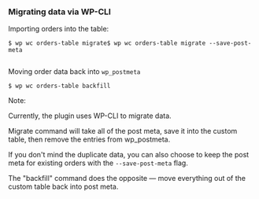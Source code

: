 ### Migrating data via WP-CLI

<p class="fragment" data-fragment-index="0">Importing orders into the table:</p>

<pre class="fragment-replacement fragment hljs" data-fragment-index="0" style="margin-bottom: 2em;"><code class="fragment fade-out lang-sh" data-fragment-index="1">$ wp wc orders-table migrate</code><code class="fragment fade-in lang-sh" data-fragment-index="1">$ wp wc orders-table migrate --save-post-meta</code></pre>

<p class="fragment" data-fragment-index="2">Moving order data back into <code>wp_postmeta</code></p>

<pre class="fragment hljs" data-fragment-index="2"><code class="lang-sh">$ wp wc orders-table backfill</code></pre>

Note:

Currently, the plugin uses WP-CLI to migrate data.

Migrate command will take all of the post meta, save it into the custom table, then remove the entries from wp_postmeta.

If you don't mind the duplicate data, you can also choose to keep the post meta for existing orders with the `--save-post-meta` flag.

The "backfill" command does the opposite — move everything out of the custom table back into post meta.
